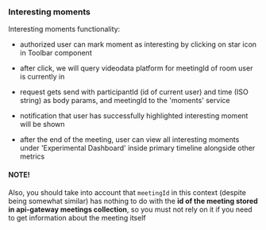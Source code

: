 ### Interesting moments

Interesting moments functionality:
- authorized user can mark moment as interesting by clicking on star icon in Toolbar component
- after click, we will query videodata platform for meetingId of room user is currently in
- request gets send with participantId (id of current user) and time (ISO string) as body params, and meetingId to the 'moments' service

- notification that user has successfully highlighted interesting moment will be shown
- after the end of the meeting, user can view all interesting moments
under 'Experimental Dashboard' inside primary timeline alongside other metrics


#### NOTE!
Also, you should take into account that ```meetingId``` in this context
(despite being somewhat similar) has nothing to do with the
**id of the meeting stored in api-gateway meetings collection**,
so you must not rely on it if you need to get information about the meeting itself
